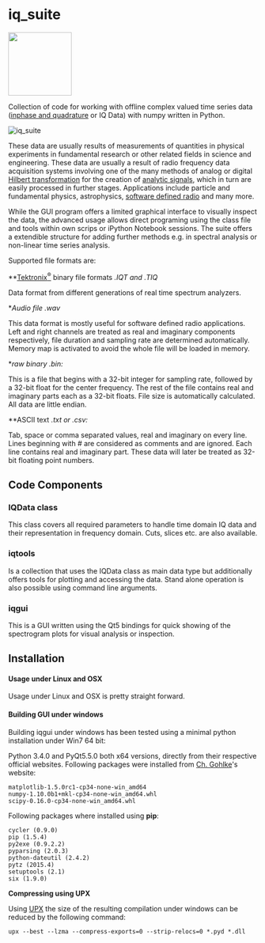 iq_suite
============
<img src="https://raw.githubusercontent.com/xaratustrah/iq_suite/master/icon.png" width="128">

Collection of code for working with offline complex valued time series data ([inphase and quadrature](https://en.wikipedia.org/wiki/In-phase_and_quadrature_components) or IQ Data)  with numpy written in Python. 

![iq_suite](https://raw.githubusercontent.com/xaratustrah/iq_suite/master/screenshot.png)

These data are usually results of measurements of quantities in physical experiments in fundamental research or other related fields in science and engineering. These data are usually a result of radio frequency data acquisition systems involving one of the many methods of analog or digital [Hilbert transformation](https://en.wikipedia.org/wiki/Hilbert_transform) for the creation of [analytic signals](https://en.wikipedia.org/wiki/Analytic_signal), which in turn are easily processed in further stages. Applications include particle and fundamental physics, astrophysics, [software defined radio](https://en.wikipedia.org/wiki/Software-defined_radio) and many more.

While the GUI program offers a limited graphical interface to visually inspect the data, the advanced usage allows direct programing using the class file and tools within own scrips or iPython Notebook sessions. The suite offers a extendible structure for adding further methods e.g. in spectral analysis or non-linear time series analysis.


Supported file formats are:

**[Tektronix<sup>&reg;</sup>](http://www.tek.com) binary file formats *.IQT and *.TIQ**

Data format from different generations of real time spectrum analyzers.

**Audio file *.wav**

This data format is mostly useful for software defined radio applications. Left and right channels are treated as real and imaginary components respectively, file duration and sampling rate are determined automatically. Memory map is activated to avoid the whole file will be loaded in memory.

**raw binary *.bin:**

This is a file that begins with a 32-bit integer for sampling rate, followed by a 32-bit float for the center frequency. The rest of the file contains real and imaginary parts each as a 32-bit floats. File size is automatically calculated. All data are little endian.

**ASCII text *.txt or *.csv:**

Tab, space or comma separated values, real and imaginary on every line. Lines beginning with # are considered as comments and are ignored. Each line contains real and imaginary part. These data will later be treated as 32-bit floating point numbers.


## Code Components

### IQData class
This class covers all required parameters to handle time domain IQ data and their representation in frequency domain. Cuts, slices etc. are also available.

### iqtools
Is a collection that uses the IQData class as main data type but additionally offers tools for plotting and accessing the data. Stand alone operation is also possible using
command line arguments.

### iqgui
This is a GUI written using the Qt5 bindings for quick showing of the spectrogram plots for visual analysis or inspection.


## Installation

#### Usage under Linux and OSX

Usage under Linux and OSX is pretty straight forward.

#### Building GUI under windows

Building iqgui under windows has been tested using a minimal python installation under Win7 64 bit:

Python 3.4.0 and PyQt5.5.0 both x64 versions, directly from their respective official websites. Following packages were installed from [Ch. Gohlke](http://www.lfd.uci.edu/~gohlke/pythonlibs/)'s website: 

    matplotlib-1.5.0rc1-cp34-none-win_amd64
    numpy-1.10.0b1+mkl-cp34-none-win_amd64.whl
    scipy-0.16.0-cp34-none-win_amd64.whl

Following packages where installed using **pip**:

    cycler (0.9.0)
    pip (1.5.4)
    py2exe (0.9.2.2)
    pyparsing (2.0.3)
    python-dateutil (2.4.2)
    pytz (2015.4)
    setuptools (2.1)
    six (1.9.0)

**Compressing using UPX**

Using [UPX](http://upx.sourceforge.net/) the size of the resulting compilation under windows can be reduced by the following command:

	upx --best --lzma --compress-exports=0 --strip-relocs=0 *.pyd *.dll


